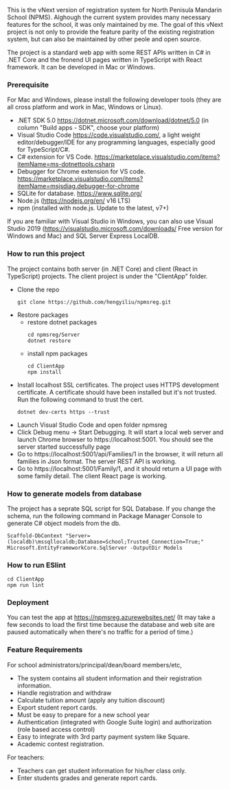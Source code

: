 ﻿This is the vNext version of registration system for North Penisula Mandarin School (NPMS). Alghough the current system provides many necessary features for the school, it was only maintained by me. The goal of this vNext project is not only to provide the feature parity of the existing
registration system, but can also be maintained by other peole and open source.

The project is a standard web app with some REST APIs written in C# in .NET Core and the fronend UI pages written in TypeScript with React framework. It can be developed in Mac or Windows.

### Prerequisite
For Mac and Windows, please install the following developer tools (they are all cross platform and work in Mac, Windows or Linux).
- .NET SDK 5.0 https://dotnet.microsoft.com/download/dotnet/5.0 (in column "Build apps - SDK", choose your platform)
- Visual Studio Code https://code.visualstudio.com/, a light weight editor/debugger/IDE for any programming languages, especially good for TypeScript/C#.
- C# extension for VS Code. https://marketplace.visualstudio.com/items?itemName=ms-dotnettools.csharp
- Debugger for Chrome extension for VS code. https://marketplace.visualstudio.com/items?itemName=msjsdiag.debugger-for-chrome
- SQLite for database. https://www.sqlite.org/
- Node.js (https://nodejs.org/en/ v16 LTS)
- npm (installed with node.js. Update to the latest, v7+)


If you are familiar with Visual Studio in Windows, you can also use Visual Studio 2019 (https://visualstudio.microsoft.com/downloads/ Free version for Windows and Mac) and SQL Server Express LocalDB.

### How to run this project
The project contains both server (in .NET Core) and client (React in TypeScript) projects. The client project is under the "ClientApp" folder.

- Clone the repo
  ```Shell
  git clone https://github.com/hengyiliu/npmsreg.git
  ```
- Restore packages
  - restore dotnet packages
    ```Shell
    cd npmsreg/Server
    dotnet restore
    ```
  - install npm packages
    ```Shell
    cd ClientApp
    npm install
    ```
- Install localhost SSL certificates. The project uses HTTPS development certificate. A certificate should have been installed but it's not trusted. Run the following command to trust the cert.
  ```Shell
  dotnet dev-certs https --trust
  ```
- Launch Visual Studio Code and open folder npmsreg
- Click Debug menu -> Start Debugging. It will start a local web server and launch Chrome browser to https://localhost:5001. You should see the server started successfully page
- Go to https://localhost:5001/api/Families/1 in the browser, it will return all families in Json format. The server REST API is working.
- Go to https://localhost:5001/Family/1, and it should return a UI page with some family detail. The client React page is working.


### How to generate models from database
The project has a seprate SQL script for SQL Database. If you change the schema, run the following command in Package Manager Console to generate C# object models from the db.
```Shell
Scaffold-DbContext "Server=(localdb)\mssqllocaldb;Database=School;Trusted_Connection=True;" Microsoft.EntityFrameworkCore.SqlServer -OutputDir Models
```

### How to run ESlint
```Shell
cd ClientApp
npm run lint
```

### Deployment
You can test the app at https://npmsreg.azurewebsites.net/ (It may take a few seconds to load the first time because the database and web site are paused automatically when there's no traffic for a period of time.)

### Feature Requirements
For school administrators/principal/dean/board members/etc, 
- The system contains all student information and their registration information.
- Handle registration and withdraw
- Calculate tuition amount (apply any tuition discount)
- Export student report cards.
- Must be easy to prepare for a new school year
- Authentication (integrated with Google Suite login) and authorization (role based access control)
- Easy to integrate with 3rd party payment system like Square.
- Academic contest registration.

For teachers:
- Teachers can get student information for his/her class only.
- Enter students grades and generate report cards.
